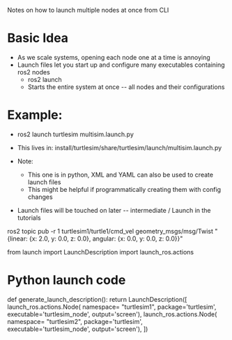 Notes on how to launch multiple nodes at once from CLI

# Basic Idea
- As we scale systems, opening each node one at a time is annoying
- Launch files let you start up and configure many executables containing ros2 nodes
	- ros2 launch
	- Starts the entire system at once -- all nodes and their configurations

# Example: 
- ros2 launch turtlesim multisim.launch.py
- This lives in: install/turtlesim/share/turtlesim/launch/multisim.launch.py
- Note: 
	- This one is in python, XML and YAML can also be used to create launch files
	- This might be helpful if programmatically creating them with config changes
	
- Launch files will be touched on later -- intermediate / Launch in the tutorials

ros2 topic pub -r 1 turtlesim1/turtle1/cmd_vel geometry_msgs/msg/Twist "{linear: {x: 2.0, y: 0.0, z: 0.0}, angular: {x: 0.0, y: 0.0, z: 0.0}}"

from launch import LaunchDescription
import launch_ros.actions


# Python launch code

def generate_launch_description():
    return LaunchDescription([
        launch_ros.actions.Node(
            namespace= "turtlesim1", package='turtlesim', executable='turtlesim_node', output='screen'),
        launch_ros.actions.Node(
            namespace= "turtlesim2", package='turtlesim', executable='turtlesim_node', output='screen'),
      ])

